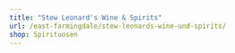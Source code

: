 ```yaml
---
title: "Stew Leonard's Wine & Spirits"
url: /east-farmingdale/stew-leonards-wine-und-spirits/
shop: Spirituosen
---
```

